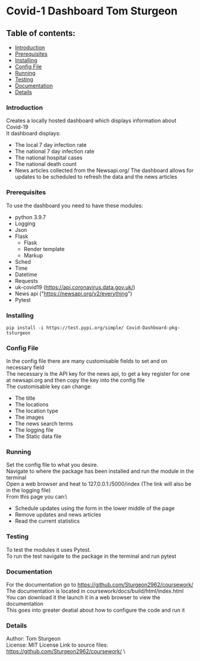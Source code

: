 # Covid-1 Dashboard Tom Sturgeon

## Table of contents:

- [Introduction](###Introduction)
- [Prerequisites](###Prerequisites)
- [Installing](###Installing)
- [Config File](###Config-File)
- [Running](###Running)
- [Testing](###Testing)
- [Documentation](###Documentation)
- [Details](###Details)

### Introduction 
Creates a locally hosted dashboard which displays information about Covid-19\
It dashboard displays:
- The local 7 day infection rate
- The national 7 day infection rate
- The national hospital cases
- The national death count
- News articles collected from the Newsapi.org/
The dashboard allows for updates to be scheduled to refresh the data and the news articles

### Prerequisites
To use the dashboard you need to have these modules:
- python 3.9.7
- Logging
- Json
- Flask
    - Flask
    - Render template
    - Markup
- Sched
- Time
- Datetime
- Requests
- uk-covid19 (https://api.coronavirus.data.gov.uk/)
- News api ("https://newsapi.org/v2/everything")
- Pytest

### Installing
`pip install -i https://test.pypi.org/simple/ Covid-Dashboard-pkg-tsturgeon`

### Config File
In the config file there are many customisable fields to set and on necessary field\
The necessary is the API key for the news api, to get a key register for one at newsapi.org and then copy the key into the config file\
The customisable key can change:
- The title
- The locations
- The location type
- The images
- The news search terms
- The logging file
- The Static data file

### Running
Set the config file to what you desire.\
Navigate to where the package has been installed and run the module in the terminal \
Open a web browser and heat to 127.0.0.1:/5000/index (The link will also be in the logging file)\
From this page you can:\
- Schedule updates using the form in the lower middle of the page
- Remove updates and news articles
- Read the current statistics

### Testing
To test the modules it uses Pytest.\
To run the test navigate to the package in the terminal and run pytest

### Documentation
For the documentation go to https://github.com/Sturgeon2962/coursework/ \
The documentation is located in coursework/docs/build/html/index.html\
You can download it the launch it in a web browser to view the documentation\
This goes into greater deatial about how to configure the code and run it

### Details
Author: Tom Sturgeon\
License: MIT License
Link to source files: https://github.com/Sturgeon2962/coursework/ \


